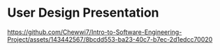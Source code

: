 # User Design Presentation

https://github.com/Chewwi7/Intro-to-Software-Engineering-Project/assets/143442567/8bcdd553-ba23-40c7-b7ec-2d1edcc70020
